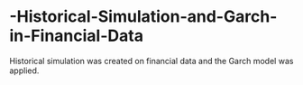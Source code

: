 # -Historical-Simulation-and-Garch-in-Financial-Data
Historical simulation was created on financial data and the Garch model was applied.
